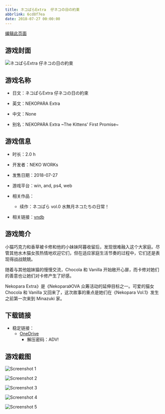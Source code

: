 ```yaml
---
title: ネコぱらExtra  仔ネコの日の約束
abbrlink: 6cd8f7ea
date: 2018-07-27 00:00:00
---
```

[编辑此页面](https://github.com/ACG-3/ADV3-source/blob/main/source/_posts/games/%E3%83%8D%E3%82%B3%E3%81%B1%E3%82%89Extra%20%20%E4%BB%94%E3%83%8D%E3%82%B3%E3%81%AE%E6%97%A5%E3%81%AE%E7%B4%84%E6%9D%9F.md)

## 游戏封面

![ネコぱらExtra  仔ネコの日の約束](https://pan.timero.xyz/d/onedrive/img_lib_001/%E3%83%8D%E3%82%B3%E3%81%B1%E3%82%89Extra%20%20%E4%BB%94%E3%83%8D%E3%82%B3%E3%81%AE%E6%97%A5%E3%81%AE%E7%B4%84%E6%9D%9F_cover.avif)


## 游戏名称

- 日文：ネコぱらExtra  仔ネコの日の約束
- 英文：NEKOPARA Extra
- 中文：None

- 别名：NEKOPARA Extra ~The Kittens' First Promise~


## 游戏信息

- 时长：2.0 h
- 开发者：NEKO WORKs
- 发售日期：2018-07-27
- 游戏平台：win, and, ps4, web
- 相关作品：
   - 续作：ネコぱら vol.0 水無月ネコたちの日常！

- 相关链接：[vndb](https://vndb.org/v22020)


## 游戏简介

小猫巧克力和香草被卡修和他的小妹妹阿暮收留后，发现很难融入这个大家庭。尽管其他水木猫女孩热情地欢迎它们，但在适应家庭生活节奏的过程中，它们还是表现得战战兢兢。

随着与其他姐妹猫的慢慢交流，Chocola 和 Vanilla 开始敞开心扉，而卡修对她们的善意也让她们对卡修产生了好感。



Nekopara Extra》是《Nekopara》OVA 众筹活动的延伸目标之一。可爱的猫女 Chocola 和 Vanilla 又回来了，这次故事的重点是她们在《Nekopara Vol.1》发生之前第一次来到 Minazuki 家。




## 下载链接

- 稳定链接：
    - [OneDrive](https://pan.timero.xyz/onedrive/adv_lib_001/%E3%83%8D%E3%82%B3%E3%81%B1%E3%82%89Extra%20%20%E4%BB%94%E3%83%8D%E3%82%B3%E3%81%AE%E6%97%A5%E3%81%AE%E7%B4%84%E6%9D%9F)
        - 解压密码：ADV!



## 游戏截图


![Screenshot 1](https://pan.timero.xyz/d/onedrive/img_lib_001/%E3%83%8D%E3%82%B3%E3%81%B1%E3%82%89Extra%20%20%E4%BB%94%E3%83%8D%E3%82%B3%E3%81%AE%E6%97%A5%E3%81%AE%E7%B4%84%E6%9D%9F_Screenshot_1.avif)

![Screenshot 2](https://pan.timero.xyz/d/onedrive/img_lib_001/%E3%83%8D%E3%82%B3%E3%81%B1%E3%82%89Extra%20%20%E4%BB%94%E3%83%8D%E3%82%B3%E3%81%AE%E6%97%A5%E3%81%AE%E7%B4%84%E6%9D%9F_Screenshot_2.avif)

![Screenshot 3](https://pan.timero.xyz/d/onedrive/img_lib_001/%E3%83%8D%E3%82%B3%E3%81%B1%E3%82%89Extra%20%20%E4%BB%94%E3%83%8D%E3%82%B3%E3%81%AE%E6%97%A5%E3%81%AE%E7%B4%84%E6%9D%9F_Screenshot_3.avif)

![Screenshot 4](https://pan.timero.xyz/d/onedrive/img_lib_001/%E3%83%8D%E3%82%B3%E3%81%B1%E3%82%89Extra%20%20%E4%BB%94%E3%83%8D%E3%82%B3%E3%81%AE%E6%97%A5%E3%81%AE%E7%B4%84%E6%9D%9F_Screenshot_4.avif)

![Screenshot 5](https://pan.timero.xyz/d/onedrive/img_lib_001/%E3%83%8D%E3%82%B3%E3%81%B1%E3%82%89Extra%20%20%E4%BB%94%E3%83%8D%E3%82%B3%E3%81%AE%E6%97%A5%E3%81%AE%E7%B4%84%E6%9D%9F_Screenshot_5.avif)

